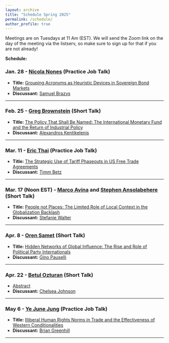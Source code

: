 ```yaml
---
layout: archive
title: "Schedule Spring 2025"
permalink: /schedule/
author_profile: true
---
```

Meetings are on Tuesdays at 11 Am (EST). We will send the Zoom link on the day of the meeting via the listserv, so make sure to sign up for that if you are not already!

**Schedule:**

### Jan. 28 - [Nicola Nones](https://www.nicolanones.com/) (Practice Job Talk)

- **Title:** [Grouping Acronyms as Heuristic Devices in Sovereign Bond Markets](https://io-workshop.github.io/files/1.28_JMP_NN_2025.pdf)
- **Discussant:** [Samuel Brazys](https://people.ucd.ie/samuel.brazys)

---

### Feb. 25 - [Greg Brownstein](https://www.gregbrownstein.com) (Short Talk)

- **Title:** [The Policy That Shall Be Named: The International Monetary Fund and the Return of Industrial Policy](https://io-workshop.github.io/files/Brownstein_Draft_(Feb_2025).pdf)
- **Discussant:** [Alexandros Kentikelenis](http://www.kentikelenis.net)

---

### Mar. 11 - [Eric Thai](https://www.linkedin.com/in/ericthai98/) (Practice Job Talk)

- **Title:** [The Strategic Use of Tariff Phaseouts in US Free Trade Agreements](https://io-workshop.github.io/files/25.2.19.JMP_Feb2025_draft.pdf)
- **Discussant:** [Timm Betz](https://timm-betz.de)

---

### Mar. 17 (Noon EST) - [Marco Avina](https://www.marcomavina.com) and [Stephen Ansolabehere](https://hls.harvard.edu/faculty/stephen-d-ansolabehere/) (Short Talk)

- **Title:** [People not Places: The Limited Role of Local Context in the Globalization Backlash](https://io-workshop.github.io/files/Avina_context_globalization_2025.pdf)
- **Discussant:** [Stefanie Walter](https://www.stefaniewalter.de)

---

### Apr. 8 - [Oren Samet](https://www.orensamet.com) (Short Talk)

- **Title:** [Hidden Networks of Global Influence: The Rise and Role of Political Party Internationals](https://io-workshop.github.io/files/Samet_PPIs_JrIOs2025.pdf)
- **Discussant:** [Gino Pauselli](http://ginopauselli.com/)

---

### Apr. 22 - [Betul Ozturan](https://x.com/betulrozturan) (Short Talk)

- [Abstract](https://io-workshop.github.io/files/Ozturan_abstract_2025.pdf)
- **Discussant:** [Chelsea Johnson](https://cbj913.wixsite.com/drchelseajohnson)


---

### May 6 - [Ye June Jung](https://www.yejunejungpoli.com) (Practice Job Talk)

- **Title:** [Illiberal Human Rights Norms in Trade and the Effectiveness of Western Conditionalities](https://io-workshop.github.io/files/Jung_Ap28.pdf)
- **Discussant:** [Brian Greenhill](https://briangreenhill.com/)

---

<!--
Dec. 4 - [Do Young Gong](https://dygong2.github.io/doyounggong/)

"[Timing Matters: The Impact of DDR Implementation on Non-State Conflicts](https://io-workshop.github.io/files/Gong_and_Cho-Timing_Matters.pdf)" by Do Young Gong and Jaeseok Cho
-->